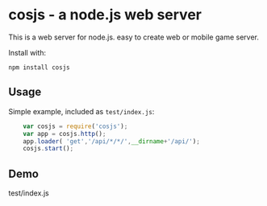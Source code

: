 cosjs - a node.js web server
===========================

This is a  web server for node.js.  easy to create web or mobile game server.


Install with:

    npm install cosjs

## Usage

Simple example, included as `test/index.js`:

```js
    var cosjs = require('cosjs');
	var app = cosjs.http();
	app.loader( 'get','/api/*/*/',__dirname+'/api/');
	cosjs.start();
```



## Demo

test/index.js
